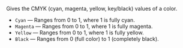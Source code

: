 Gives the CMYK (cyan, magenta, yellow, key/black) values of a color.

   - `Cyan` — Ranges from 0 to 1, where 1 is fully cyan.
   - `Magenta` — Ranges from 0 to 1, where 1 is fully magenta.
   - `Yellow` — Ranges from 0 to 1, where 1 is fully yellow.
   - `Black` — Ranges from 0 (full color) to 1 (completely black).
